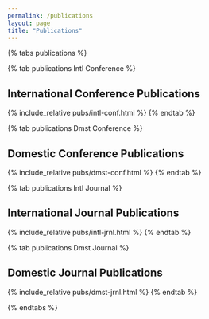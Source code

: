 ```yaml
---
permalink: /publications
layout: page
title: "Publications"
---
```


<style>
.row {
    padding-bottom : 1em;
}
.col-sm-8 {
    max-width : 100%;
    flex : None;
    font-size : 1.2em;
}
.badge {
    font-size : 92%;
}
</style>
{% tabs publications %}


{% tab publications Intl Conference %}
## International Conference Publications
{% include_relative pubs/intl-conf.html %}
{% endtab %}

{% tab publications Dmst Conference %}
## Domestic Conference Publications
{% include_relative pubs/dmst-conf.html %}
{% endtab %}

{% tab publications Intl Journal %}
## International Journal Publications
{% include_relative pubs/intl-jrnl.html %}
{% endtab %}

{% tab publications Dmst Journal %}
## Domestic Journal Publications
{% include_relative pubs/dmst-jrnl.html %}
{% endtab %}

{% endtabs %}
